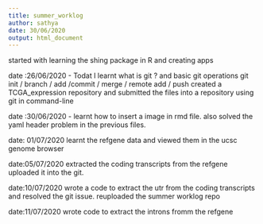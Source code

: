 ```yaml
---
title: summer_worklog
author: sathya
date: 30/06/2020
output: html_document
---
```

started with learning the shing package in R and creating apps

date :26/06/2020 -
 Todat I learnt what is git ? and basic git operations
 git init / branch / add /commit / merge / remote add / push
 created a TCGA_expression repository and  submitted the files into a repository using git in command-line

 date :30/06/2020 -
 learnt how to insert a image in rmd file.
 also solved the yaml header problem in the previous files.

 date: 01/07/2020 
 learnt the refgene data and viewed them in the ucsc genome browser
 
 date:05/07/2020
 extracted the coding transcripts from the refgene
 uploaded it into the git. 

date:10/07/2020
wrote a code to extract the utr from the coding transcripts 
and resolved the git issue. reuploaded the summer worklog repo

date:11/07/2020
wrote code to extract the introns fromm the refgene


